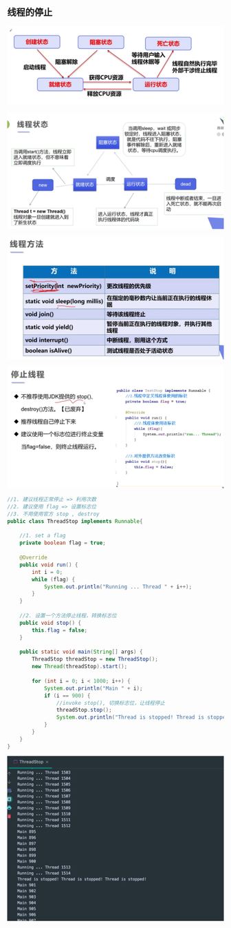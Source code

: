 ## 线程的停止

![](img/2021-10-16-21-04-23.png)

![](img/2021-10-16-21-05-40.png)

![](img/2021-10-16-21-44-25.png)

![](img/2021-10-16-21-47-25.png)

```java
//1. 建议线程正常停止 => 利用次数
//2. 建议使用 flag => 设置标志位
//3. 不用使用官方 stop , destroy
public class ThreadStop implements Runnable{

    //1. set a flag
    private boolean flag = true;

    @Override
    public void run() {
        int i = 0;
        while (flag) {
            System.out.println("Running ... Thread " + i++);
        }
    }

    //2. 设置一个方法停止线程，转换标志位
    public void stop() {
        this.flag = false;
    }

    public static void main(String[] args) {
        ThreadStop threadStop = new ThreadStop();
        new Thread(threadStop).start();

        for (int i = 0; i < 1000; i++) {
            System.out.println("Main " + i);
            if (i == 900) {
                //invoke stop(), 切换标志位，让线程停止
                threadStop.stop();
                System.out.println("Thread is stopped! Thread is stopped! Thread is stopped!");
            }
        }
    }
}
```

![](img/2021-10-16-22-05-34.png)